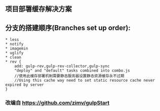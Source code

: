 ## 项目部署缓存解决方案

## 分支的搭建顺序(Branches set up order):
	* less
	* notify
	* imagemin
	* uglify
	* clean
	* rev {
		add: gulp-rev,gulp-rev-collector,gulp-sync
		"deploy" and "default" tasks combined into combo.js
		//使用此缓存部署机制需要静态服务器设置静态资源缓存永不过期
		//Using this cache way need to set static resource cache never expired by server
	}

### 改编自 https://github.com/zimv/gulpStart
